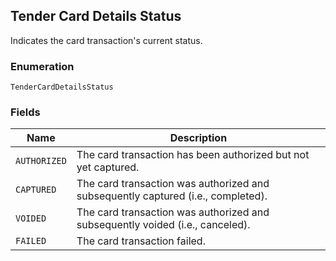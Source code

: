 ## Tender Card Details Status

Indicates the card transaction's current status.

### Enumeration

`TenderCardDetailsStatus`

### Fields

| Name | Description |
|  --- | --- |
| `AUTHORIZED` | The card transaction has been authorized but not yet captured. |
| `CAPTURED` | The card transaction was authorized and subsequently captured (i.e., completed). |
| `VOIDED` | The card transaction was authorized and subsequently voided (i.e., canceled). |
| `FAILED` | The card transaction failed. |

